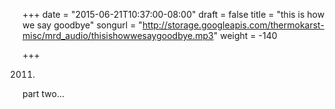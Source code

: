 +++
date = "2015-06-21T10:37:00-08:00"
draft = false
title = "this is how we say goodbye"
songurl = "http://storage.googleapis.com/thermokarst-misc/mrd_audio/thisishowwesaygoodbye.mp3"
weight = -140

+++

2011.
part two...

